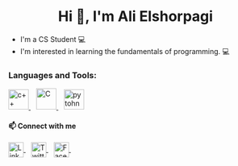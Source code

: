 <h1 align='center'> Hi 👋, I'm Ali Elshorpagi </h1>

- I'm a CS Student 💻 
- I'm interested in learning the fundamentals of programming. 💻

<h3 align="left">Languages and Tools:</h3>
<p align="left"> <a href="https://www.w3schools.com/cpp/" target="_blank"> <img src="https://cdn-icons-png.flaticon.com/128/6132/6132222.png" alt="c++" width="40" height="40"/> </a> &ensp; <a href="https://www.w3schools.com/c/" target="_blank"> <img src="https://upload.wikimedia.org/wikipedia/commons/1/19/C_Logo.png?20201023095457" alt="C" width="40" height="42"/> </a> &ensp; <a href="https://www.python.org/" target="_blank"> <img src="https://cdn-icons-png.flaticon.com/128/5968/5968350.png" alt="pytohn" width="40" height="40"/> </a> 

<!--
[Top Langs](https://github-readme-stats.vercel.app/api/top-langs/?username=Ali-Elshorpagi&layout=compact&theme=radical) <br>
![amr's GitHub stats](https://github-readme-stats.vercel.app/api?username=Ali-Elshorpagi&show_icons=true&theme=radical)
-->
  
</p>

<h4 align="left">📫 Connect with me</h4>
<p align="left">
<a href="https://www.linkedin.com/in/ali-elshorpagi/" target="_blank"  rel="noreferrer">
<img align="center" src="https://cdn-icons-png.flaticon.com/128/3536/3536505.png" alt="Linkedin" height="30" width="30" />
</a> &ensp;

<a href="https://twitter.com/AliElshorpagi" target="_blank">
<img align="center" src="https://cdn-icons-png.flaticon.com/128/3256/3256013.png" alt="Twitter" height="30" width="30" />
</a> &ensp;


<a href="https://www.facebook.com/alilio02" target="_blank">
<img align="center" src="https://cdn-icons-png.flaticon.com/128/733/733547.png" alt="Facebook" height="30" width="30" />
</a> &ensp;

</p>
